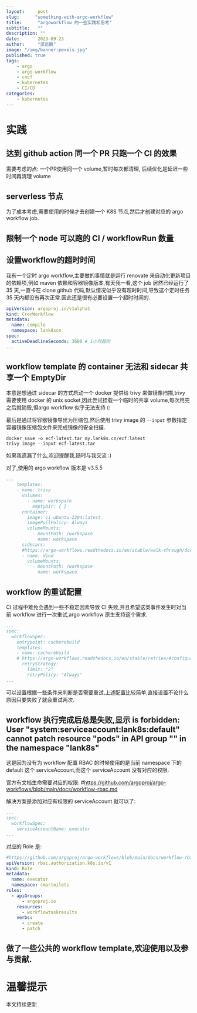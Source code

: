 ```yaml
---
layout:     post 
slug:      "something-with-argo-workflow"
title:      "argoworkflow 的一些实践和思考"
subtitle:   ""
description: ""
date:       2023-09-23
author:     "梁远鹏"
image: "/img/banner-pexels.jpg"
published: true
tags:
    - argo
    - argo-workflow
    - cncf
    - kubernetes
    - CI/CD
categories: 
    - kubernetes
---    
```



# 实践

## 达到 github action 同一个 PR 只跑一个 CI 的效果

需要考虑的点: 一个PR使用同一个 volume,暂时每次都清理, 后续优化是延迟一些时间再清理 volume

## serverless 节点

为了成本考虑,需要使用的时候才去创建一个 K8S 节点,然后才创建对应的 argo workflow job.

## 限制一个 node 可以跑的 CI / workflowRun 数量

## 设置workflow的超时时间

我有一个定时 argo workflow,主要做的事情就是运行 renovate 来自动化更新项目的依赖项,例如 maven 依赖和容器镜像版本,有天我一看,这个 job 居然已经运行了 35 天,一直卡在 clone github 代码,默认情况似乎没有超时时间,导致这个定时任务 35 天内都没有再次正常.因此还是很有必要设置一个超时时间的.

```yaml
apiVersion: argoproj.io/v1alpha1
kind: CronWorkflow
metadata:
  name: compile
  namespace: lank8scn
spec:
  activeDeadlineSeconds: 3600 # 1小时超时
...
```

## workflow template 的 container 无法和 sidecar 共享一个 EmptyDir

本意是想通过 sidecar 的方式启动一个 docker 提供给 trivy 来做镜像扫描,trivy 需要使用 docker 的 unix socket,因此尝试挂载一个临时的共享 volume,每次用完之后就销毁,但argo workflow 似乎无法支持 (:

最后是通过将容器镜像导出为压缩包,然后使用 trivy image 的 `--input` 参数指定容器镜像压缩包文件来完成镜像的安全扫描.

```shell
docker save -o ecf-latest.tar my.lank8s.cn/ecf:latest 
trivy image --input ecf-latest.tar
```

如果我遗漏了什么,欢迎提醒我,随时与我交流 :)

对了,使用的 argo workflow 版本是 v3.5.5

```yaml
...
    templates:
    - name: trivy
      volumes:
        - name: workspace
          emptyDir: { }
      container:
        image: ci-ubuntu-2204:latest
        imagePullPolicy: Always
        volumeMounts:
          - mountPath: /workspace
            name: workspace
      sidecars:
      #https://argo-workflows.readthedocs.io/en/stable/walk-through/docker-in-docker-using-sidecars/
      - name: dind
        volumeMounts:
          - mountPath: /workspace
            name: workspace
```

## workflow 的重试配置

CI 过程中难免会遇到一些不稳定因素导致 CI 失败,并且希望这类事件发生时对当前 workflow 进行一次重试,argo workflow 原生支持这个需求.


```yaml
...
spec:
  workflowSpec:
    entrypoint: cacherebuild
    templates:
    - name: cacherebuild
    # https://argo-workflows.readthedocs.io/en/stable/retries/#configuring-retrystrategy-in-workflowspec
      retryStrategy:
        limit: "2"
        retryPolicy: "Always"
...
```

可以设置根据一些条件来判断是否需要重试,上述配置比较简单,直接设置不论什么原因只要失败了就会重试两次.

## workflow 执行完成后总是失败,显示 is forbidden: User "system:serviceaccount:lank8s:default" cannot patch resource "pods" in API group "" in the namespace "lank8s"

这是因为没有为 workflow 配置 RBAC 的时候使用的是当前 namespace 下的 default 这个 serviceAccount,而这个 serviceAccount 没有对应的权限.

官方有文档生命需要对应的权限: #https://github.com/argoproj/argo-workflows/blob/main/docs/workflow-rbac.md

解决方案是添加对应有权限的 serviceAccount 就可以了:

```yaml
...
spec:
  workflowSpec:
    serviceAccountName: executor
...
```

对应的 Role 是:

```yaml
#https://github.com/argoproj/argo-workflows/blob/main/docs/workflow-rbac.md
apiVersion: rbac.authorization.k8s.io/v1
kind: Role
metadata:
  name: executor
  namespace: smartoilets
rules:
  - apiGroups:
      - argoproj.io
    resources:
      - workflowtaskresults
    verbs:
      - create
      - patch
```

## 做了一些公共的 workflow template,欢迎使用以及参与贡献.


# 温馨提示 

本文持续更新